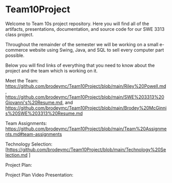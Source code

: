# Team10Project
Welcome to Team 10s project repository. Here you will find all of the artifacts, presentations, documentation, and source code for our SWE 3313 class project.

Throughout the remainder of the semester we will be working on a small e-commerce website using Swing, Java, and SQL to sell every computer part possible.

Below you will find links of everything that you need to know about the project and the team which is working on it.

Meet the Team: https://github.com/brodeymc/Team10Project/blob/main/Riley%20Powell.md, https://github.com/brodeymc/Team10Project/blob/main/SWE%203313%20Giovanni's%20Resume.md, and https://github.com/brodeymc/Team10Project/blob/main/Brodey%20McGinnis%20SWE%203313%20Resume.md

Team Assignments: https://github.com/brodeymc/Team10Project/blob/main/Team%20Assignments.md#team-assignments

Technology Selection: [https://github.com/brodeymc/Team10Project/blob/main/Technology%20Selection.md
]

Project Plan:

Project Plan Video Presentation:
